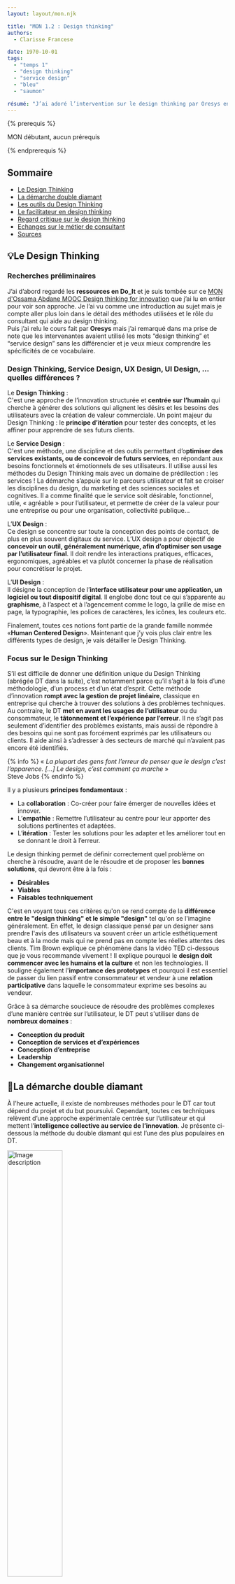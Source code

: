 ```yaml
---
layout: layout/mon.njk

title: "MON 1.2 : Design thinking"
authors:
  - Clarisse Francese

date: 1970-10-01
tags: 
  - "temps 1"
  - "design thinking"
  - "service design"
  - "bleu"
  - "saumon"

résumé: "J’ai adoré l’intervention sur le design thinking par Oresys en tronc commun de Do_It et je me suis dit que travailler dans ce secteur pourrait bien me plaire et correspondre à mes compétences. Donc je fais ce MON pour mieux me renseigner sur le design thinking, le métier de consultant et valider ou non si j’ai enfin trouvé une idée de métier qui me plait !"
---
```


{% prerequis %}

MON débutant, aucun prérequis

{% endprerequis %}

## Sommaire

- [Le Design Thinking](#DT)
- [La démarche double diamant](#DD)
- [Les outils du Design Thinking](#outils)
- [Le facilitateur en design thinking](#ldt)
- [Regard critique sur le design thinking](#RC)
- [Echanges sur le métier de consultant](#ITW)
- [Sources](#sources)

<h2 id=DT> 💡Le Design Thinking</h2>

### Recherches préliminaires

J’ai d’abord regardé les **ressources en Do_It** et je suis tombée sur ce [MON d'Ossama Abdane MOOC Design thinking for innovation](https://francoisbrucker.github.io/do-it/promos/2022-2023/Abdane-Ossama/mon/mon1.2/) que j’ai lu en entier pour voir son approche. Je l’ai vu comme une introduction au sujet mais je compte aller plus loin dans le détail des méthodes utilisées et le rôle du consultant qui aide au design thinking.  
Puis j’ai relu le cours fait par **Oresys** mais j’ai remarqué dans ma prise de note que les intervenantes avaient utilisé les mots “design thinking” et “service design” sans les différencier et je veux mieux comprendre les spécificités de ce vocabulaire.

### Design Thinking, Service Design, UX Design, UI Design, … quelles différences ?

Le **Design Thinking** :  
C'est une approche de l’innovation structurée et **centrée sur l’humain** qui cherche à générer des solutions qui alignent les désirs et les besoins des utilisateurs avec la création de valeur commerciale. Un point majeur du Design Thinking : le **principe d’itération** pour tester des concepts, et les affiner pour apprendre de ses futurs clients.

Le **Service Design** :  
C'est une méthode, une discipline et des outils permettant d’o**ptimiser des services existants, ou de concevoir de futurs services**, en répondant aux besoins fonctionnels et émotionnels de ses utilisateurs. Il utilise aussi les méthodes du Design Thinking mais avec un domaine de prédilection : les services ! La démarche s’appuie sur le parcours utilisateur et fait se croiser les disciplines du design, du marketing et des sciences sociales et cognitives. Il a comme finalité que le service soit désirable, fonctionnel, utile, « agréable »  pour l’utilisateur, et permette de créer de la valeur pour une entreprise ou pour une organisation, collectivité publique…

L’**UX Design** :  
Ce design se concentre sur toute la conception des points de contact, de plus en plus souvent digitaux du service. L’UX design a pour objectif de **concevoir un outil, généralement numérique, afin d’optimiser son usage par l’utilisateur final**. Il doit rendre les interactions pratiques, efficaces, ergonomiques, agréables et va plutôt concerner la phase de réalisation pour concrétiser le projet. 

L’**UI Design** :  
Il désigne la conception de l’**interface utilisateur pour une application, un logiciel ou tout dispositif digital**. Il englobe donc tout ce qui s’apparente au **graphisme**, à l’aspect et à l’agencement comme le logo, la grille de mise en page, la typographie, les polices de caractères, les icônes, les couleurs etc.

Finalement, toutes ces notions font partie de la grande famille nommée «**Human Centered Design**». Maintenant que j’y vois plus clair entre les différents types de design, je vais détailler le Design Thinking.

### Focus sur le Design Thinking

S’il est difficile de donner une définition unique du Design Thinking (abrégée DT dans la suite), c’est notamment parce qu’il s’agit à la fois d’une méthodologie, d’un process et d’un état d’esprit. Cette méthode d’innovation **rompt avec la gestion de projet linéaire**, classique en entreprise qui cherche à trouver des solutions à des problèmes techniques. Au contraire, le DT **met en avant les usages de l’utilisateur** ou du consommateur, le **tâtonnement et l’expérience par l’erreur**. Il ne s’agit pas seulement d’identifier des problèmes existants, mais aussi de répondre à des besoins qui ne sont pas forcément exprimés par les utilisateurs ou clients. Il aide ainsi à s’adresser à des secteurs de marché qui n’avaient pas encore été identifiés.

{% info %}
« *La plupart des gens font l’erreur de penser que le design c’est l’apparence. […] Le design, c’est comment ça marche* »  
Steve Jobs
{% endinfo %}

Il y a plusieurs **principes fondamentaux** :

- La **collaboration** : Co-créer pour faire émerger de nouvelles idées et innover.
- L’**empathie** : Remettre l’utilisateur au centre pour leur apporter des solutions pertinentes et adaptées.
- L’**itération** : Tester les solutions pour les adapter et les améliorer tout en se donnant le droit à l’erreur.

Le design thinking permet de définir correctement quel problème on cherche à résoudre, avant de le résoudre et de proposer les **bonnes solutions**, qui devront être à la fois :

- **Désirables**
- **Viables**
- **Faisables techniquement**

C'est en voyant tous ces critères qu'on se rend compte de la **différence entre le "design thinking" et le simple "design"** tel qu'on se l'imagine généralement. En effet, le design classique pensé par un designer sans prendre l'avis des utilisateurs va souvent créer un article esthétiquement beau et à la mode mais qui ne prend pas en compte les réelles attentes des clients. Tim Brown explique ce phénomène dans la vidéo TED ci-dessous que je vous recommande vivement ! Il explique pourquoi le **design doit commencer avec les humains et la culture** et non les technologies. Il souligne également l'**importance des prototypes** et pourquoi il est essentiel de passer du lien passif entre consommateur et vendeur à une **relation participative** dans laquelle le consommateur exprime ses besoins au vendeur.

Grâce à sa démarche soucieuce de résoudre des problèmes complexes d’une manière centrée sur l’utilisateur, le DT peut s'utiliser dans de **nombreux domaines** :

- **Conception du produit**
- **Conception de services et d’expériences**
- **Conception d’entreprise**
- **Leadership**
- **Changement organisationnel**

<h2 id=DD> 💎La démarche double diamant</h2>

À l’heure actuelle, il existe de nombreuses méthodes pour le DT car tout dépend du projet et du but poursuivi. Cependant, toutes ces techniques relèvent d’une approche expérimentale centrée sur l’utilisateur et qui mettent l’**intelligence collective au service de l’innovation**. Je présente ci-dessous la méthode du double diamant qui est l’une des plus populaires en DT.

<img src="double diamant.webp" width="50%" alt="Image description">

Le double diamant comportent plusieurs étapes qui alternent :

- des **phases de divergence** pour ouvrir le champ des possibles et générer un maximum d’idées sans se censurer.
- des **phases de convergence** pour se mettre d’accord en équipe sur le challenge à relever et les idées à retenir et le choix d’une solution.

### Phase 1 : l’immersion

C’est la phase qui permet d’observer et de chercher à **comprendre ses utilisateurs** pour identifier leurs usages, leurs besoins, leurs motivations, leurs attentes et aussi leurs freins. Cette phase demande de mobiliser sa **capacité d’empathie** pour se mettre dans la peau de l’utilisateur. Elle demande aussi de prendre du recul : on conçoit une solution pour les utilisateurs et non pour nous !

### Phase 2 : l’analyse et définition du besoin

Cette phase de convergence permet à l’équipe de conception de **se mettre d’accord sur la problématique**, le challenge qui va guider le process design. Parmi les problématiques détectées lors de la recherche utilisateur (phase d’immersion), il s’agit de converger vers un axe prioritaire et une problématique clé à résoudre.

### Phase 3 : l’idéation

Cette nouvelle phase de divergence ouvre le champ des possibles, le but est de **générer un maximum d’idées** pour répondre à la problématique en laissant libre cours à son **imagination**. Même les idées les plus folles sont permises, il n'y a pas de censure !

### Phase 4 : le prototypage

Cette phase convergente permet à l’équipe de se fixer sur la **solution finale** définie grâce aux idées de la phase précédente et de la prototyper. Le prototype n’a pas besoin d’être parfait, le tout c’est qu’il permette de bien comprendre la solution et de l’affiner pour la présenter aux utilisateurs.

### Phase 5 : le test de la solution

Le prototype sert de support pour réaliser ensuite les **tests auprès des utilisateurs** finaux de la solution. Ce sont eux les juges ultimes du projet et comme la solution est conçue pour eux il est essentiel de leur demander si elle correspond bien à leurs attentes et répond à leurs besoins. Selon les **retours** il est possible d’améliorer la solution ou de la changer totalement si nécessaire c’est la force d’un processus itératif.

On remarque que les étapes de la démarche double diamants coorespondant aux 5 grandes étapes du Design Thinking selon la D-School de l'université de Stanford : Empathize (empathy), Define (définir), Ideate (imaginer), Prototype (prototyper) et Test (tester).

<h2 id=outils> 🧰Les Outils du Design Thinking</h2>

De nombreux outils sont utilisés à chaque étape et ils exploitent souvent la **visualisation pour stimuler l’intelligence collective**. Il est donc important de maitriser cette notion que vous pouvez découvrir dans [mon MON sur l’intelligence collective](https://francoisbrucker.github.io/do-it/promos/2024-2025/Clarisse-Francese/mon/temps-1.1/).  
Bien que j'ai mis une liste d'outils ci-dessous, n’y a pas d’outil ultime. Un **bon outil doit convenir à la fois au facilitateur et au groupe**.
L'idéal est de privilégier l’expression visuelle aux écrans qui sont moins rapides et moins propices à la collaboration. Du matériel, tels que les post-its, les gommettes ou les feutres, reviennent ainsi très souvent. Le carton, les LEGO, la pâte à modeler ou les innovation games sont aussi sollicités pour trouver des solutions créatives par le jeu.

### Les outils d’immersion

**La recherche exploratoire**  
Une recherche préliminaire sur le terrain pour que l’équipe comprenne le contexte entourant le problème.

**La recherche documentaire**  
Rechercher des informations sur le thème du projet à partir de différentes sources : sites Web, livres, magazines, blogs, articles, etc.

**Les entretiens approfondis**  
Obtenir des informations par le dialogue, principalement avec les utilisateurs et développeurs sur le produit, service ou processus.

**La carte d’empathie**  
L’Empathy Map est un outil visuel qui analyse et décrit les aspects comportementaux du client idéal. Elle permet de détailler des scénarios, des réflexions, des actions, des problèmes et les besoins de votre public cible. Plus le public est connu, plus on est en mesure de comprendre ce dont il a besoin et comment l’aider à réaliser ses désirs.

**La carte des intervenants**  
Identifier chaque partie de l’écosystème du projet et les interactions qui existent entre ces dernières. Cela permet d’avoir une vue globale et de mieux comprendre le fonctionnement ainsi que les relations entre les différents acteurs.

### Les outils d’analyse

**Les personas**  
Ils définissent l’utilisateur type et idéal avec ses attentes et ses besoins. Ils jouent un rôle important dans la personnalisation des solutions car ils fournissent de nombreuses informations. 

**Les parcours utilisateur**  
Retracer les parcours des utilisateurs en prenant en compte leurs sentiments et leurs émotions. Analyser ensuite chaque étape de façon indépendante et identifier tous les points de douleurs associés ! Le but est de déterminer les axes de travail en partant de l’expérience utilisateur actuelle pour pouvoir ensuite l’améliorer.

**La carte conceptuelle**  
Il s’agit d’un diagramme simplifié ou d’une organisation visuelle de données du terrain, à différents niveaux de profondeur. Cette carte représente comment plusieurs idées sont liées les unes aux autres. Cela permet d’extraire de nouvelles idées à partir de cette réflexion.  
Elle est généralement représentée avec des nœuds (boîtes ou cercles), qui sont hiérarchiquement structurés et reliés par des arcs (lignes ou flèches).

**Les cartes Insight**  
Des réflexions basées sur des données réelles d’enquêtes documentaires et approfondies qui sont transformées en cartes pour faciliter la visualisation des informations.

**Les critères directeurs**  
Cela désigne les lignes directrices qui doivent être suivies continuellement lors du développement du projet. Elles définissent l’orientation et les limites des tâches.

**Les 5 pourquoi**  
Permet d’avoir une discussion ciblée pour ne pas se laisser distraire par d’autres sujets. Pour ce processus, on doit énoncer un premier problème, se demander pourquoi ce problème existe et l’examiner. Et cela pour chaque problème rencontré.

**Le Blueprint**  
Le Service Blueprint est un diagramme qui montre les relations entre différentes solutions (comme les produits et services) et ses composants (personnes, processus) qui sont directement liés. Il est utile lorsqu’il s’agit d’expériences très complexes sur des services qui se déroulent sur plusieurs points de contact ou nécessitent une coordination entre différents départements.

**Les cartes du parcours client**  
C’est une représentation visuelle de chaque expérience que les clients ont avec l’ensemble de la marque (services, produits).

### Les outils d’idéation

**Le brainstorming direct**  
Cela consiste à générer naturellement toutes les idées possibles. Elles peuvent être rédigées sur des post-its ou réparties sur un tableau blanc afin que tout le monde puisse les voir et sélectionner ensemble les meilleures idées. 

**Le brainstorming inversé**  
À la place de chercher des solutions, l’équipe doit au contraire penser à comment causer ce problème. Une fois que les manières de créer le problème sont listées, les solutions pour le résoudre semblent alors plus faciles à trouver. 

**La carte mentale ou mind map**  
Au lieu de collecter les idées en vrac, il est possible de créer une carte mentale pour visualiser les relations entre les idées et les pousser plus loin. C’est un 2 en 1, elle permet de collecter un maximum d’idées mais aussi de les catégoriser directement.

### Les outils de prototypage

**Le POC (Proof of Concept)**  
Un POC est une méthode qui permet d’évaluer la faisabilité d’un projet. C’est de cette manière que l’on peut déterminer si une idée peut être viable dans la réalité. Un POC nécessite du temps et des ressources mais il est considéré comme un facteur décisif avant le développement et le lancement d’une interface. 

**Le Storyboard**  
On utilise le terme storyboard pour représenter des histoires de manière visuelle à travers des cadres statiques. Ils sont créés à partir de dessins, de collages, de photographies ou de tout autre type de représentation graphique.

**Le MVP (Minimum Viable Product)**  
Un MVP est la version la plus simple d’un produit, d’un service ou d’une fonctionnalité pour obtenir la validation du marché de votre proposition de valeur.

**Les wireframes**  
Les wireframes sont des maquettes fonctionnelles, utilisées dans la conception d’interfaces afin d’avoir une ébauche de la structure d’un site ou d’une application. Elles illustrent synthétiquement les relations entre les pages et la structure des fonctionnalités.  
Ils peuvent être esquissés manuellement ou numériquement tant qu’ils remplissent l’objectif de structurer et de valider graphiquement les idées.

**Le 6 to 1**  
C’est une méthode de design et d’architecture de l’information sous forme d’atelier créatif de co-conception. Chaque participant à l’atelier dispose de 6 rectangles avec des espaces dédiés pour les commentaires. Chacun doit dessiner 6 propositions dans un temps déterminé. 

### Les outils de test

**Le test A/B**  
C’est une méthode d'optimisation permettant de comparer en même temps deux variantes d’un design pour déterminer le meilleur. Pour l’effectuer, il faut avoir un grand panel d’utilisateurs pour pouvoir améliorer la variante préférée par la majorité. 

**Le test des 5 secondes**  
Il consiste à capter les premières impressions des utilisateurs ciblés quand ils découvrent la nouvelle interface pour la première fois. 

**Le test d’usabilité**  
C’est un exercice d’observation dans lequel on demande à des utilisateurs d’accomplir certaines tâches et on les observe. Ce test permet de voir quels aspects de la conception ont posé des problèmes à l’utilisateur.

{% info %}
Selon Mickael Lavallée qui nous a fait le cours sur l'UX Design, **5 utilisateurs suffisent pour avoir 80% des retours**. Ainsi, il est inutile de multipler les tests avec des dizaines d'utilisateurs.
{% endinfo %}

<h2 id=ldt> 🙋Le facilitateur en design thinking</h2>

### Les qualités nécessaires

- **Excellent relationnel** : Sociable, à l’aise pour échanger et communiquer efficacement avec son équipe et les utilisateurs.
- **Empathie élevée** : Comprend les perspectives des autres et leurs besoins, avec une forte capacité d’écoute et de questionnement.
- **Encouragement à l’erreur** : Considère l'erreur comme une étape du processus, aide les autres à rebondir.
- **Grande curiosité** : Explore de nouveaux domaines, apprend et comprend profondément les écosystèmes.
- **Agilité** : S’adapte facilement à des environnements et horaires variés, prêt à sortir de sa zone de confort.
- **Créativité** : Utilise des approches innovantes pour résoudre des problèmes.
- **Neutralité** : Garde une posture “objective” lors des brainstormings et interviews, sans imposer ses opinions.
- **Leadership et médiation** : Capacité à fédérer et gérer les tensions dans des équipes hétérogènes.
- **Proactivité** : Passe du théorique au pratique au bon moment, guide le processus de manière fluide.
- **Synthèse et production de contenu** : Trie les informations, analyse, et formule des recommandations claires et compréhensibles.

Ainsi, bien qu'il y ait un effet de mode autour de ce secteur, être facilitateur en design thinking est un métier exigeant, qui demande des **compétences analytiques et humaines**.

### Son rôle

Etre facilitateur en design thinking est très compliqué car la **frontière avec le coach, l’animateur, le professeur ou le formateur** est très poreuse. Il est chargé de **veiller à la bonne énergie entre les participants**, à ce qu’ils restent motivés et à ce que chacun puisse apporter sa contribution.... Le tout sans **jamais porter de jugement**. Il est là pour tirer le meilleur parti d’un groupe, aider les participants à accoucher de leurs idées et **veiller au respect du programme**. Souvent, le premier atelier de Design Thinking est perçu comme une activité récréative. Le facilitateur doit alors **adopter différentes postures** “hautes” (autorité)  et “basses” (humilité), comme en improvisation théâtrale, pour rythmer la session. Ainsi, un facilitateur en Design Thinking donne les outils et les moyens pour mener le projet à bien mais **n’est en aucun cas décisionnaire**.

### Son salaire

Le salaire moyen pour les emplois liés au Design Thinking en France, est de **45 k€ par an**.
Le salaire moyen varie entre 40 k€ pour les postes de niveau débutant à 50 k€ pour les travailleurs les plus expérimentés

<h2 id=RC> 👀Regard critique sur le design thinking</h2>

✅ Ses atouts :

- **Un souffle créatif** : En incitant à sortir des sentiers battus, cette méthode permet de relever des défis avec une rapidité et une efficacité souvent hors de portée des approches classiques.
- **Des connexions humaines** : En réunissant les talents autour d’une co-création, elle favorise la cohésion et renforce les liens au sein des équipes.
- **Centré sur l’utilisateur** : Les besoins des utilisateurs sont au cœur de cette démarche, garantissant des résultats plus pertinents, alignés sur leurs attentes réelles.
- **Valorisation du collectif** : En impliquant activement les collaborateurs dans la conception, elle leur donne du pouvoir et du sens, tout en nourrissant un esprit d’équipe.
- **Flexibilité et ajustements** : L’approche tolère l’erreur, encourageant les itérations rapides et l’ajustement précoce des idées avant leur mise sur le marché, ce qui se traduit par un gain de temps et de ressources considérable.

🚩 Ses défauts :

- **Besoin de temps et d'argent** : Les méthodes nécessitent du temps et d'impliquer de nombreuses personnes donc elles sont onéreuses.
- **Des risques d’échec** : Le caractère expérimental de cette démarche peut entraîner des échecs inattendus lorsque certaines idées ne fonctionnent pas comme prévu.
- **Des compétences spécifiques requises** : Pour être pleinement efficace, le design thinking nécessite une maîtrise particulière des outils d’empathie, de problématisation et de prototypage.
- **Un choc culturel potentiel** : Pour les entreprises traditionnelles, l’adoption de cette méthode peut être déstabilisante, nécessitant un réel changement de culture et de mode de fonctionnement.

<h2 id=ITW> 💬Echanges sur le métier de consultant</h2>

J'ai eu l'occasion de discuter avec **Duc et Céline**, tous 2 anciens élèves de Centrale qui ont réalisé leur stage de fin d'étude **dans des boîtes de conseils**. Céline est chez **Oresys** et Duc est chez **Onepoint**. Voilà un résumé de ce que j'ai appris ou compris lors de mes échanges avec eux :

- Les 2 **me recommandent leurs boîtes** car il y a une bonne ambiance. La hiérarchie est plutôt horizontale et il y a une vraie bienveillance entres les collègues et le rythme de travail est ok.
- Ils ont eu des retours assez variés sur le rythme dans les autres boîtes de conseil mais apparement il y a **plus de risque d'avoir une grosse charge de travail stressante dans les big four**.

{% info %}
Les termes « **Big Four** » ou « Fat Four » font référence à l'oligopole des quatre plus grands cabinets d'audit financier et de conseil au niveau mondial : **Deloitte**, **EY** (Ernst & Young), **KPMG**, et **PwC** (PricewaterhouseCoopers).
{% endinfo %}

- Ils m'ont **confirmé les salaires** que j'avais vu sur internet : les 2 ont un salaire de 41k à 42k brut/an. Apparement, le salaire **augmente de 7% minimum par an** et il est **courant de changer de boîte de conseil** au moins une fois dans sa carrière car on peut espérer une grosse augmentation (+20% sur son salaire).
- Ils m'ont confirmé que ce n'est pas un métier solitaire, ils sont **toujours en équipe** (de 3 à 12 chez OnePoint par exemple) pour aller voir les clients.
- Duc m'a également confirmé qu'il n'y a **pas de journée type** car il faut s'adapter à chaque mission, chaque client. Globalement, les activités majeures sont d'être chez le client et de préparer des présentations en faisant des diapos.
- Les 2 me conseillent de surtout rechercher un TFE au moment du **Focéen** : c'est un **secteur qui recrute énormément** donc je n'ai pas trop de souci à me faire et si je suis convaincante lors du forum, j'aurai facilement plusieurs propositions. D'ailleurs, **les 2 ont eu une proposition de CDI** après leur TFE. C'était très **rassurant** d'entendre ça !

## 👍Conclusion de ce MON

J’ai **aimé mieux comprendre ce qu'est le design thinking**. Grâce à ce MON, je peux affirmer que ce métier pourrait bien me plaire donc je compte **commencer ma carrière professionnelle en tant que consultante en design thinking dans une boîte de conseil**.  
J'y vois aussi plus clair sur ce qu'il me reste à faire : 

- me renseigner précisément sur les **différentes entreprises** dans le conseil
- **interroger d'autres consultants** ou personnes travaillant avec le design thinking (j'ai déjà récupéré des contacts)
- me préparer un **CV béton** pour le Focéen

## ⌛Horodatage

| Date | Heures passées | Indications |
| -------- | -------- |-------- |
| Mercredi 25/09 | 2h | définition design thinking et autres forme de design, lecture d’articles |
| Jeudi 26/09 | 4h  | focus sur la méthode diamant, les outils de DT, les qualité d’un consultant en DT |
| Vendredi 27/09 | 2h | focus sur le DT et le rôle du facilitateur/consultant en DT |
| Lundi 30/09 | 0h30 | échange avec Duc sur le métier de consultant |
| Mardi 01/10 | 0h30 | échange avec Céline sur le métier de consultant |
| Mercredi 16/09 | 1h | mise au propre des échanges sur le métier de consultant et mise au propre sur GitHub |

<h2 id=sources> 📖 Sources</h2>
{% lien %}

- [MON d'Ossama Abdane MOOC Design thinking for innovation](https://francoisbrucker.github.io/do-it/promos/2022-2023/Abdane-Ossama/mon/mon1.2/)  
- [p.neveu@differentfactory.com. « ✔︎ Design de Service c’est quoi ? Difference Design Thinking ? D.FactorY ». DIFFERENT FACTORY](https://www.differentfactory.com/design-de-service-quest-ce-que-cest/). Consulté le 25 octobre 2024.
- [Vidéo youtube : TED, Tim Brown urge les designers à penser grand](https://youtu.be/UAinLaT42xY?si=gwnmSVj2pGpM9sd6). Consulté le 25 octobre 2024.
- [« Qu’est-ce que le Design thinking ? Design Thinking Définition ». USABILIS, 24 avril 2018](https://www.usabilis.com/quest-ce-que-le-design-thinking/). Consulté le 25 octobre 2024.
- [Vidéo youtube : Présentation Double Diamant Design Thinking](https://www.youtube.com/watch?si=AmYC0MRxxokmRmaQ&v=oobuFri_Cps&feature=youtu.be). Consulté le 26 octobre 2024.
- [Mon MON sur l’intelligence collective](https://francoisbrucker.github.io/do-it/promos/2024-2025/Clarisse-Francese/mon/temps-1.1/)  
- [Team, M. J. V. « 30 outils de Design Thinking qui favorisent l’innovation ». MJV Technology & Innovation, 25 janvier 2022,](https://www.mjvinnovation.com/fr/blog/30-outils-de-design-thinking-qui-favorisent-linnovation/). Consulté le 26 octobre 2024.  
- [Lou. « Les outils indispensables de design thinking ». Kwantic, 9 mars 2023](https://kwantic.fr/les-outils-indispensables-de-design-thinking/). Consulté le 26 octobre 2024.
- [« Les 46 meilleurs outils du Design Thinking ». Emy Digital, 24 août 2021](https://www.emydigital.fr/46-meilleurs-outils-design-thinking/).  Consulté le 26 octobre 2024.
- [Klap, L’équipe. « Coach en Design Thinking : 10 qualités à développer ». Klap - Agence et Formation à l’Intelligence Collective, 13 février 2019,](https://www.klap.io/coach-en-design-thinking-10-qualites-a-developper/).  Consulté le 27 octobre 2024.
- [Usabilis. « Le “Design Thinker” : maître de l’innovation - Design Thinking ». USABILIS, 16 juin 2020](https://www.usabilis.com/design-thinker/). Consulté le 27 octobre 2024.
- [« Tout savoir sur le design thinking : définition et avantages ! » Executive Education HEC Lausanne](https://execed.unil.ch/blog/tout-savoir-sur-le-design-thinking). Consulté le 27 octobre 2024.

{% endlien %}